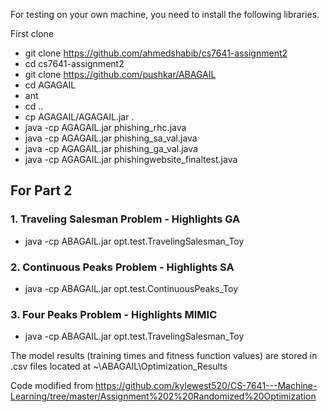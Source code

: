 For testing on your own machine, you need to install the following libraries.

First clone
- git clone https://github.com/ahmedshabib/cs7641-assignment2
- cd cs7641-assignment2
- git clone https://github.com/pushkar/ABAGAIL
- cd AGAGAIL
- ant
- cd ..
- cp AGAGAIL/AGAGAIL.jar .
- java -cp AGAGAIL.jar  phishing_rhc.java
- java -cp AGAGAIL.jar phishing_sa_val.java
- java -cp AGAGAIL.jar phishing_ga_val.java
- java -cp AGAGAIL.jar phishingwebsite_finaltest.java

## For Part 2
### 1. Traveling Salesman Problem - Highlights GA
- java -cp ABAGAIL.jar opt.test.TravelingSalesman_Toy
### 2. Continuous Peaks Problem - Highlights SA
- java -cp ABAGAIL.jar opt.test.ContinuousPeaks_Toy
### 3. Four Peaks Problem - Highlights MIMIC
- java -cp ABAGAIL.jar opt.test.TravelingSalesman_Toy

The model results (training times and fitness function values) are stored in .csv files located at ~\ABAGAIL\Optimization_Results

Code modified from
https://github.com/kylewest520/CS-7641---Machine-Learning/tree/master/Assignment%202%20Randomized%20Optimization
